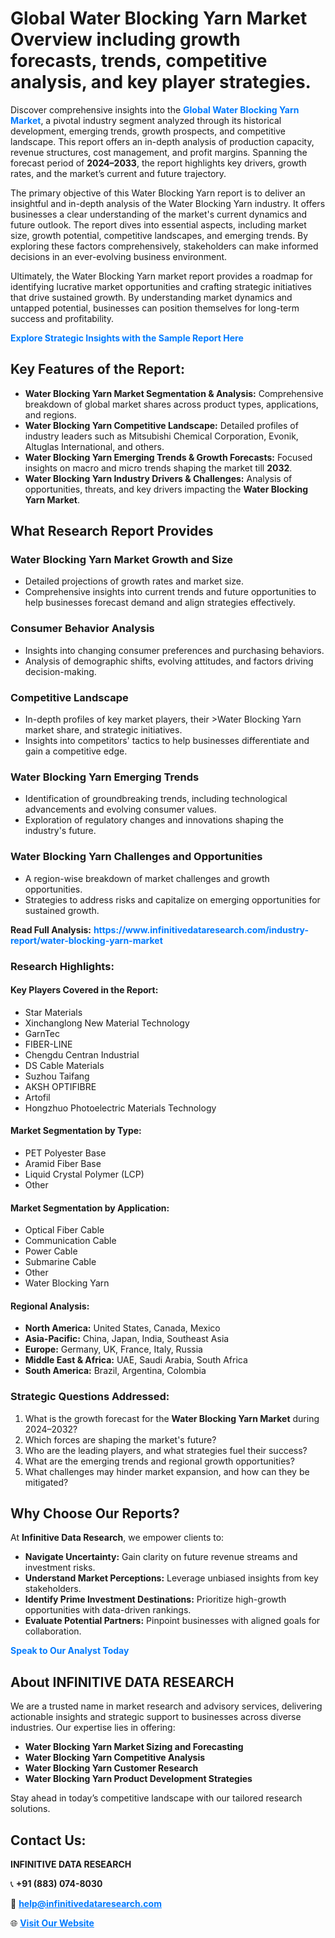 <h1>Global Water Blocking Yarn Market Overview including growth forecasts, trends, competitive analysis, and key player strategies.</h1>
<p>
Discover comprehensive insights into the 
<a href="https://www.infinitivedataresearch.com/industry-report/water-blocking-yarn-market" rel="dofollow" style="color: #007BFF; text-decoration: none;"><strong>Global Water Blocking Yarn Market</strong></a>, a pivotal industry segment analyzed through its historical development, emerging trends, growth prospects, and competitive landscape. This report offers an in-depth analysis of production capacity, revenue structures, cost management, and profit margins. Spanning the forecast period of <strong>2024–2033</strong>, the report highlights key drivers, growth rates, and the market’s current and future trajectory.
</p>
<p>
The primary objective of this Water Blocking Yarn report is to deliver an insightful and in-depth analysis of the Water Blocking Yarn industry. It offers businesses a clear understanding of the market's current dynamics and future outlook. The report dives into essential aspects, including market size, growth potential, competitive landscapes, and emerging trends. By exploring these factors comprehensively, stakeholders can make informed decisions in an ever-evolving business environment.
</p>
<p>
Ultimately, the Water Blocking Yarn market report provides a roadmap for identifying lucrative market opportunities and crafting strategic initiatives that drive sustained growth. By understanding market dynamics and untapped potential, businesses can position themselves for long-term success and profitability.
</p>
<p>
<a href="https://www.infinitivedataresearch.com/request-sample/reportId=112671" style="color: #007BFF; text-decoration: none;"><strong>Explore Strategic Insights with the Sample Report Here</strong></a>
</p>

<h2>Key Features of the Report:</h2>
<ul>
<li><strong>Water Blocking Yarn Market Segmentation & Analysis:</strong> Comprehensive breakdown of global market shares across product types, applications, and regions.</li>
<li><strong>Water Blocking Yarn Competitive Landscape:</strong> Detailed profiles of industry leaders such as Mitsubishi Chemical Corporation, Evonik, Altuglas International, and others.</li>
<li><strong>Water Blocking Yarn Emerging Trends & Growth Forecasts:</strong> Focused insights on macro and micro trends shaping the market till <strong>2032</strong>.</li>
<li><strong>Water Blocking Yarn Industry Drivers & Challenges:</strong> Analysis of opportunities, threats, and key drivers impacting the <strong>Water Blocking Yarn Market</strong>.</li>
</ul>

<h2>What Research Report Provides</h2>
<h3>Water Blocking Yarn Market Growth and Size</h3>
<ul>
<li>Detailed projections of growth rates and market size.</li>
<li>Comprehensive insights into current trends and future opportunities to help businesses forecast demand and align strategies effectively.</li>
</ul>

<h3>Consumer Behavior Analysis</h3>
<ul>
<li>Insights into changing consumer preferences and purchasing behaviors.</li>
<li>Analysis of demographic shifts, evolving attitudes, and factors driving decision-making.</li>
</ul>

<h3>Competitive Landscape</h3>
<ul>
<li>In-depth profiles of key market players, their >Water Blocking Yarn market share, and strategic initiatives.</li>
<li>Insights into competitors' tactics to help businesses differentiate and gain a competitive edge.</li>
</ul>

<h3>Water Blocking Yarn Emerging Trends</h3>
<ul>
<li>Identification of groundbreaking trends, including technological advancements and evolving consumer values.</li>
<li>Exploration of regulatory changes and innovations shaping the industry's future.</li>
</ul>

<h3>Water Blocking Yarn Challenges and Opportunities</h3>
<ul>
<li>A region-wise breakdown of market challenges and growth opportunities.</li>
<li>Strategies to address risks and capitalize on emerging opportunities for sustained growth.</li>
</ul>
<p><strong>Read Full Analysis:</strong> <a href="https://www.infinitivedataresearch.com/industry-report/water-blocking-yarn-market" rel="dofollow" style="color: #007BFF; text-decoration: none;"><strong>https://www.infinitivedataresearch.com/industry-report/water-blocking-yarn-market</strong></a></p>
<h3>Research Highlights:</h3>
<h4>Key Players Covered in the Report:</h4>
<ul><li>Star Materials</li><li>Xinchanglong New Material Technology</li><li>GarnTec</li><li>FIBER-LINE</li><li>Chengdu Centran Industrial</li><li>DS Cable Materials</li><li>Suzhou Taifang</li><li>AKSH OPTIFIBRE</li><li>Artofil</li><li>Hongzhuo Photoelectric Materials Technology</li></ul>
<h4>Market Segmentation by Type:</h4>
<ul><li>PET Polyester Base</li><li>Aramid Fiber Base</li><li>Liquid Crystal Polymer (LCP)</li><li>Other</li></ul>
<h4>Market Segmentation by Application:</h4>
<ul><li>Optical Fiber Cable</li><li>Communication Cable</li><li>Power Cable</li><li>Submarine Cable</li><li>Other</li><li>Water Blocking Yarn</li></ul>

<h4>Regional Analysis:</h4>
<ul>
<li><strong>North America:</strong> United States, Canada, Mexico</li>
<li><strong>Asia-Pacific:</strong> China, Japan, India, Southeast Asia</li>
<li><strong>Europe:</strong> Germany, UK, France, Italy, Russia</li>
<li><strong>Middle East & Africa:</strong> UAE, Saudi Arabia, South Africa</li>
<li><strong>South America:</strong> Brazil, Argentina, Colombia</li>
</ul>

<h3>Strategic Questions Addressed:</h3>
<ol>
<li>What is the growth forecast for the <strong>Water Blocking Yarn Market</strong> during 2024–2032?</li>
<li>Which forces are shaping the market's future?</li>
<li>Who are the leading players, and what strategies fuel their success?</li>
<li>What are the emerging trends and regional growth opportunities?</li>
<li>What challenges may hinder market expansion, and how can they be mitigated?</li>
</ol>

<h2>Why Choose Our Reports?</h2>
<p>At <strong>Infinitive Data Research</strong>, we empower clients to:</p>
<ul>
<li><strong>Navigate Uncertainty:</strong> Gain clarity on future revenue streams and investment risks.</li>
<li><strong>Understand Market Perceptions:</strong> Leverage unbiased insights from key stakeholders.</li>
<li><strong>Identify Prime Investment Destinations:</strong> Prioritize high-growth opportunities with data-driven rankings.</li>
<li><strong>Evaluate Potential Partners:</strong> Pinpoint businesses with aligned goals for collaboration.</li>
</ul>
<p><a href="https://www.infinitivedataresearch.com/industry-report/water-blocking-yarn-market" rel="dofollow" style="color: #007BFF; text-decoration: none;"><strong>Speak to Our Analyst Today</strong></a></p>

<h2>About INFINITIVE DATA RESEARCH</h2>
<p>We are a trusted name in market research and advisory services, delivering actionable insights and strategic support to businesses across diverse industries. Our expertise lies in offering:</p>
<ul>
<li><strong>Water Blocking Yarn Market Sizing and Forecasting</strong></li>
<li><strong>Water Blocking Yarn Competitive Analysis</strong></li>
<li><strong>Water Blocking Yarn Customer Research</strong></li>
<li><strong>Water Blocking Yarn Product Development Strategies</strong></li>
</ul>
<p>Stay ahead in today’s competitive landscape with our tailored research solutions.</p>

<h2>Contact Us:</h2>
<p><strong>INFINITIVE DATA RESEARCH</strong></p>
<p>📞 <strong>+91 (883) 074-8030</strong></p>
<p>📧 <strong><a href="mailto:help@infinitivedataresearch.com" style="color: #007BFF;">help@infinitivedataresearch.com</a></strong></p>
<p>🌐 <strong><a href="https://www.infinitivedataresearch.com" rel="dofollow" style="color: #007BFF;">Visit Our Website</a></strong></p>